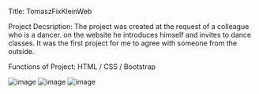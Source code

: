 
Title: TomaszFixKleinWeb

Project Decsription: 
The project was created at the request of a colleague who is a dancer. on the website he introduces himself and invites to dance classes.
It was the first project for me to agree with someone from the outside.

Functions of Project:
HTML / CSS / Bootstrap

![image](https://user-images.githubusercontent.com/93871311/193630559-3f39cee3-fec7-44de-80cf-2485b284a101.png)
![image](https://user-images.githubusercontent.com/93871311/193630610-99f41db7-7538-480d-a96d-45d4d0aeb503.png)
![image](https://user-images.githubusercontent.com/93871311/193630637-eff98d07-28a8-40dc-82cb-7c3530757ffc.png)

